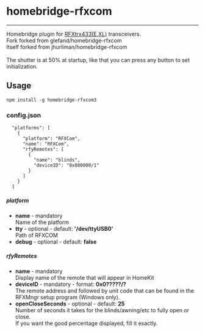 # homebridge-rfxcom
-----
Homebridge plugin for [RFXtrx433(E,XL)](http://www.rfxcom.com/RFXtrx433E-USB-43392MHz-Transceiver/en) transceivers.\
Fork forked from glefand/homebridge-rfxcom\
Itself forked from jhurliman/homebridge-rfxcom\
\
The shutter is at 50% at startup, like that you can press any button to set initialization.

## Usage

`npm install -g homebridge-rfxcom3`

### config.json
```
  "platforms": [
    {
      "platform": "RFXCom",
      "name": "RFXCom",
      "rfyRemotes": [
        {
          "name": "blinds",
          "deviceID": "0x000000/1"
        }
      ]
    }
  ]
```

##### platform

 - **name** - mandatory\
   Name of the platform
 - **tty** - optional - default: **'/dev/ttyUSB0'**\
   Path of RFXCOM
 - **debug** - optional - default: **false**

##### rfyRemotes

 - **name** - mandatory\
   Display name of the remote that will appear in HomeKit
 - **deviceID** - mandatory - format: **0x0?????/?**\
   The remote address and followed by unit code that can be found in the RFXMngr setup program (Windows only).
 - **openCloseSeconds** - optional - default: **25**\
   Number of seconds it takes for the blinds/awning/etc to fully open or close.\
   If you want the good percentage displayed, fill it exactly.
